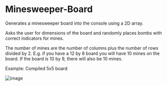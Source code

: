 # Minesweeper-Board
Generates a minesweeper board into the console using a 2D array.

Asks the user for dimensions of the board and randomly places bombs with correct indicators for mines.

The number of mines are the number of columns plus the number of rows divided by 2.  E.g. if you have a 12 by 8 board you will have 10 mines on the board.  If the board is 10 by 9, there will also be 10 mines.

Example: Compiled 5x5 board

![image](https://user-images.githubusercontent.com/86609189/166624535-104d93c2-02b0-4456-9e11-9daeda9cc313.png)
